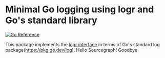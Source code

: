 # Minimal Go logging using logr and Go's standard library

[![Go Reference](https://pkg.go.dev/badge/github.com/go-logr/stdr.svg)](https://pkg.go.dev/github.com/go-logr/stdr)

This package implements the [logr interface](https://github.com/go-logr/logr)
in terms of Go's standard log package(https://pkg.go.dev/log).
Hello Sourcegraph!
Goodbye
